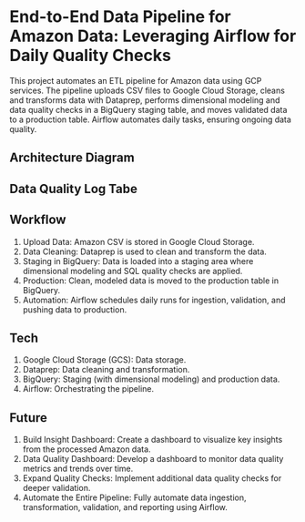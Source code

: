 
# End-to-End Data Pipeline for Amazon Data: Leveraging Airflow for Daily Quality Checks

This project automates an ETL pipeline for Amazon data using GCP services. The pipeline uploads CSV files to Google Cloud Storage, cleans and transforms data with Dataprep, performs dimensional modeling and data quality checks in a BigQuery staging table, and moves validated data to a production table. Airflow automates daily tasks, ensuring ongoing data quality.



## Architecture Diagram


## Data Quality Log Tabe


## Workflow

1. Upload Data: Amazon CSV is stored in Google Cloud Storage.
2. Data Cleaning: Dataprep is used to clean and transform the data.
3. Staging in BigQuery: Data is loaded into a staging area where dimensional modeling and SQL quality checks are applied.
4. Production:  Clean, modeled data is moved to the production table in BigQuery.
5. Automation: Airflow schedules daily runs for ingestion, validation, and pushing data to production.
## Tech

1. Google Cloud Storage (GCS): Data storage.
2. Dataprep: Data cleaning and transformation.
3. BigQuery: Staging (with dimensional modeling) and production data.
4. Airflow: Orchestrating the pipeline.
## Future

1. Build Insight Dashboard: Create a dashboard to visualize key insights from the processed Amazon data.
2. Data Quality Dashboard: Develop a dashboard to monitor data quality metrics and trends over time.
3. Expand Quality Checks: Implement additional data quality checks for deeper validation.
4. Automate the Entire Pipeline: Fully automate data ingestion, transformation, validation, and reporting using Airflow.

